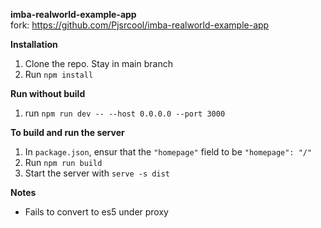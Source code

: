 **imba-realworld-example-app**\
fork: https://github.com/Pjsrcool/imba-realworld-example-app

**Installation**
1. Clone the repo. Stay in main branch
2. Run `npm install`

**Run without build**
1. run `npm run dev -- --host 0.0.0.0 --port 3000`

**To build and run the server**
1. In `package.json`, ensur that the `"homepage"` field to be `"homepage": "/"`
2. Run `npm run build`
3. Start the server with `serve -s dist`

**Notes**
- Fails to convert to es5 under proxy